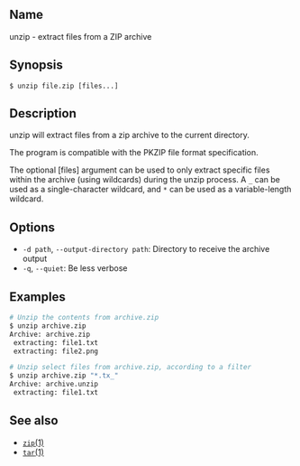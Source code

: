 ## Name

unzip - extract files from a ZIP archive

## Synopsis

```**sh
$ unzip file.zip [files...]
```

## Description

unzip will extract files from a zip archive to the current directory.

The program is compatible with the PKZIP file format specification.

The optional [files] argument can be used to only extract specific files within the archive (using wildcards) during the unzip process. A `_` can be used as a single-character wildcard, and `*` can be used as a variable-length wildcard.

## Options

-   `-d path`, `--output-directory path`: Directory to receive the archive output
-   `-q`, `--quiet`: Be less verbose

## Examples

```sh
# Unzip the contents from archive.zip
$ unzip archive.zip
Archive: archive.zip
 extracting: file1.txt
 extracting: file2.png
```

```sh
# Unzip select files from archive.zip, according to a filter
$ unzip archive.zip "*.tx_"
Archive: archive.unzip
 extracting: file1.txt
```

## See also

-   [`zip`(1)](help://man/1/zip)
-   [`tar`(1)](help://man/1/tar)
